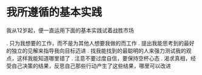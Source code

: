 # 我所遵循的基本实践


我从12岁起，便一直运用下面的基本实践试着战胜市场

. 只为我想要的工作，而不是为其他人想要我做的而工作
. 提出我能思考到的最好的独立的见解来指导我向目标迈进
. 找我能找到的最聪明的人来强力测试我的观点，这样我能知道哪里错了
. 注意不要过度自信，要保持空杯心态
. 渴求真相，经受自己决策的结果，反思自己那些行动产生了这些结果，哪里可以改进
